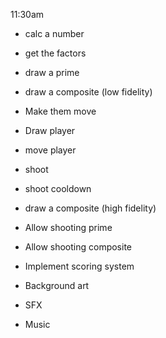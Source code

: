 11:30am

* calc a number
* get the factors
* draw a prime
* draw a composite (low fidelity)
* Make them move
* Draw player
* move player
* shoot
* shoot cooldown

* draw a composite (high fidelity)
* Allow shooting prime
* Allow shooting composite
* Implement scoring system

* Background art
* SFX
* Music



